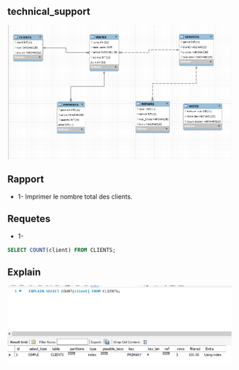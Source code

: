 ## technical_support

![image](database.png)


## Rapport
* 1- Imprimer le nombre total des clients.





## Requetes
* 1-
```sql
SELECT COUNT(client) FROM CLIENTS;
```





## Explain
![image](explain.png)
